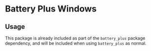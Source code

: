 # Battery Plus Windows

## Usage

This package is already included as part of the `battery_plus` package dependency, and will
be included when using `battery_plus` as normal.
